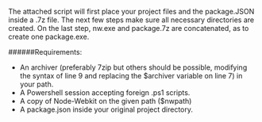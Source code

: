 The attached script will first place your project files and the package.JSON inside a .7z file. 
The next few steps make sure all necessary directories are created. 
On the last step, nw.exe and package.7z are concatenated, as to create one package.exe. 

######Requirements: 

* An archiver (preferably 7zip but others should be possible, modifying the syntax of line 9 and replacing the $archiver variable on line 7) in your path.
* A Powershell session accepting foreign .ps1 scripts.
* A copy of Node-Webkit on the given path ($nwpath)
* A package.json inside your original project directory.
